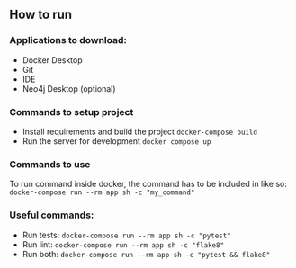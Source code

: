 ## How to run
### Applications to download:
- Docker Desktop
- Git
- IDE
- Neo4j Desktop (optional)

### Commands to setup project
- Install requirements and build the project
```docker-compose build```
- Run the server for development
```docker compose up```

### Commands to use
To run command inside docker, the command has to be included in like so:<br />
```docker-compose run --rm app sh -c "my_command"```

### Useful commands:
- Run tests:
```docker-compose run --rm app sh -c "pytest"```
- Run lint:
```docker-compose run --rm app sh -c "flake8"```
- Run both:
```docker-compose run --rm app sh -c "pytest && flake8"```
